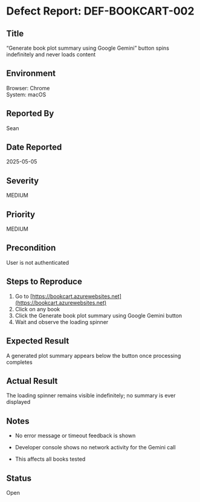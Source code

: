# Defect Report: DEF-BOOKCART-002

## Title
“Generate book plot summary using Google Gemini” button spins indefinitely and never loads content

## Environment
Browser: Chrome  
System: macOS

## Reported By
Sean

## Date Reported
2025-05-05

## Severity
MEDIUM

## Priority
MEDIUM

## Precondition
User is not authenticated

## Steps to Reproduce
1. Go to [https://bookcart.azurewebsites.net](https://bookcart.azurewebsites.net)
2. Click on any book
3. Click the Generate book plot summary using Google Gemini button
4. Wait and observe the loading spinner

## Expected Result
A generated plot summary appears below the button once processing completes

## Actual Result
The loading spinner remains visible indefinitely; no summary is ever displayed

## Notes
- No error message or timeout feedback is shown

- Developer console shows no network activity for the Gemini call

- This affects all books tested

## Status
Open                                                                 